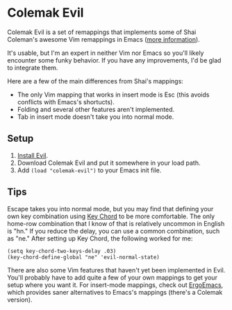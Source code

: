 Colemak Evil
============

Colemak Evil is a set of remappings that implements some of
Shai Coleman's awesome Vim remappings in Emacs
([more information](http://forum.colemak.com/viewtopic.php?id=50)).

It's usable, but I'm an expert in neither Vim nor Emacs so you'll
likely encounter some funky behavior. If you have any improvements,
I'd be glad to integrate them.

Here are a few of the main differences from Shai's mappings:

* The only Vim mapping that works in insert mode is Esc (this avoids
  conflicts with Emacs's shortucts).
* Folding and several other features aren't implemented.
* Tab in insert mode doesn't take you into normal mode. 

Setup
-----
1. [Install Evil](http://gitorious.org/evil/pages/Home#Install).
2. Download Colemak Evil and put it somewhere in your load path.
3. Add `(load "colemak-evil")` to your Emacs init file.

Tips
----
Escape takes you into normal mode, but you may find that defining your
own key combination using [Key Chord](http://www.emacswiki.org/emacs/key-chord.el)
to be more comfortable. The only home-row combination that I know of
that is relatively uncommon in English is "hn." If you reduce the
delay, you can use a common combination, such as "ne." After setting
up Key Chord, the following worked for me:

    (setq key-chord-two-keys-delay .03)
    (key-chord-define-global "ne" 'evil-normal-state)

There are also some Vim features that haven't yet been implemented in
Evil. You'll probably have to add quite a few of your own mappings to
get your setup where you want it. For insert-mode mappings, check out
[ErgoEmacs](http://ergoemacs.org/emacs/ergonomic_emacs_keybinding.html),
which provides saner alternatives to Emacs's mappings (there's a
Colemak version).
